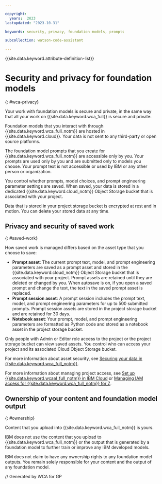 ```yaml
---

copyright:
  years:  2023
lastupdated: "2023-10-31"

keywords: security, privacy, foundation models, prompts

subcollection: watson-code-assistant

---
```


{{site.data.keyword.attribute-definition-list}}


# Security and privacy for foundation models
{: #wca-privacy}

Your work with foundation models is secure and private, in the same way that all your work on {{site.data.keyword.wca_full}} is secure and private.

Foundation models that you interact with through {{site.data.keyword.wca_full_notm}} are hosted in {{site.data.keyword.cloud}}. Your data is not sent to any third-party or open source platforms.

The foundation model prompts that you create for {{site.data.keyword.wca_full_notm}} are accessible only by you. Your prompts are used only by you and are submitted only to models you choose. Your prompt text is not accessible or used by IBM or any other person or organization.

You control whether prompts, model choices, and prompt engineering parameter settings are saved. When saved, your data is stored in a dedicated {{site.data.keyword.cloud_notm}} Object Storage bucket that is associated with your project.

Data that is stored in your project storage bucket is encrypted at rest and in motion. You can delete your stored data at any time.

## Privacy and security of saved work
{: #saved-work}

How saved work is managed differs based on the asset type that you choose to save:

- **Prompt asset**: The current prompt text, model, and prompt engineering parameters are saved as a prompt asset and stored in the {{site.data.keyword.cloud_notm}} Object Storage bucket that is associated with your project. Prompt assets are retained until they are deleted or changed by you. When autosave is on, if you open a saved prompt and change the text, the text in the saved prompt asset is replaced.
- **Prompt session asset**: A prompt session includes the prompt text, model, and prompt engineering parameters for up to 500 submitted prompts. Prompt session assets are stored in the project storage bucket and are retained for 30 days.
- **Notebook asset**: Your prompt, model, and prompt engineering parameters are formatted as Python code and stored as a notebook asset in the project storage bucket.

Only people with Admin or Editor role access to the project or the project storage bucket can view saved assets. You control who can access your project and its associated Cloud Object Storage bucket.

For more information about asset security, see [Securing your data in {{site.data.keyword.wca_full_notm}}](/docs/watsonx-code-assistant?topic=watsonx-code-assistant-mng-data).

For more information about managing project access, see [Set up {{site.data.keyword.wcaal_full_notm}} in IBM Cloud](/docs-draft/watsonx-code-assistant?topic=watsonx-code-assistant-cloud-setup-a) or [Managing IAM access for {{site.data.keyword.wca_full_notm}} for Z](/docs/watsonx-code-assistant?topic=watsonx-code-assistant-wca-iam).

## Ownership of your content and foundation model output
{: #ownership}

Content that you upload into {{site.data.keyword.wca_full_notm}} is yours.

IBM does not use the content that you upload to {{site.data.keyword.wca_full_notm}} or the output that is generated by a foundation model to further train or improve any IBM developed models.

IBM does not claim to have any ownership rights to any foundation model outputs. You remain solely responsible for your content and the output of any foundation model.

// Generated by WCA for GP
